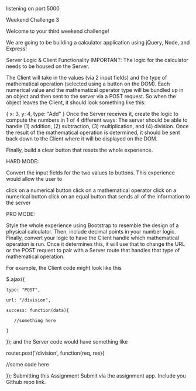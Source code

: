 
listening on port:5000


Weekend Challenge 3

Welcome to your third weekend challenge!

We are going to be building a calculator application using jQuery, Node, and Express!

Server Logic & Client Functionality
IMPORTANT: The logic for the calculator needs to be housed on the Server.

The Client will take in the values (via 2 input fields) and the type of mathematical operation (selected using a button on the DOM). Each numerical value and the mathematical operator type will be bundled up in an object and then sent to the server via a POST request. So when the object leaves the Client, it should look something like this:

{
   x: 3,
   y: 4,
   type: "Add"
}
Once the Server receives it, create the logic to compute the numbers in 1 of 4 different ways: The server should be able to handle (1) addition, (2) subtraction, (3) multiplication, and (4) division. Once the result of the mathematical operation is determined, it should be sent back down to the Client where it will be displayed on the DOM.

Finally, build a clear button that resets the whole experience.

HARD MODE:

Convert the input fields for the two values to buttons. This experience would allow the user to

click on a numerical button
click on a mathematical operator
click on a numerical button
click on an equal button that sends all of the information to the server

PRO MODE:

Style the whole experience using Bootstrap to resemble the design of a physical calculator. Then, include decimal points in your number logic. Finally, convert your logic to have the Client handle which mathematical operation is run. Once it determines this, it will use that to change the URL or the POST request to pair with a Server route that handles that type of mathematical operation.

For example, the Client code might look like this

$.ajax({

    type: "POST",

    url: "/division",

    success: function(data){

       //something here

    }

});
and the Server code would have something like

router.post('/division', function(req, res){

  //some code here

});
Submitting this Assignment
Submit via the assignment app. Include you Github repo link.
